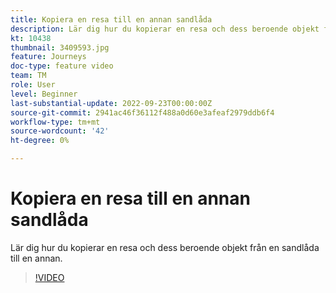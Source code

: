 ```yaml
---
title: Kopiera en resa till en annan sandlåda
description: Lär dig hur du kopierar en resa och dess beroende objekt från en sandlåda till en annan.
kt: 10438
thumbnail: 3409593.jpg
feature: Journeys
doc-type: feature video
team: TM
role: User
level: Beginner
last-substantial-update: 2022-09-23T00:00:00Z
source-git-commit: 2941ac46f36112f488a0d60e3afeaf2979ddb6f4
workflow-type: tm+mt
source-wordcount: '42'
ht-degree: 0%

---
```



# Kopiera en resa till en annan sandlåda

Lär dig hur du kopierar en resa och dess beroende objekt från en sandlåda till en annan.

>[!VIDEO](https://video.tv.adobe.com/v/3409593?quality=12)
